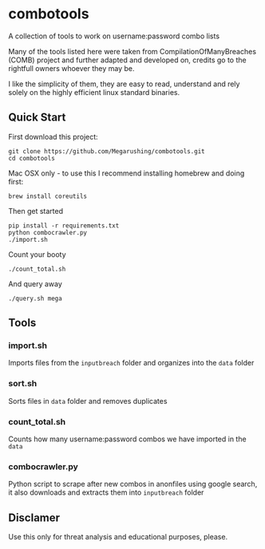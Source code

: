 # combotools
A collection of tools to work on username:password combo lists

Many of the tools listed here were taken from CompilationOfManyBreaches (COMB) project and further adapted and developed on, credits go to the rightfull owners whoever they may be.

I like the simplicity of them, they are easy to read, understand and rely solely on the highly efficient linux standard binaries.
   
## Quick Start
First download this project:
   ```
   git clone https://github.com/Megarushing/combotools.git
   cd combotools
   ```
Mac OSX only - to use this I recommend installing homebrew and doing first:
   ```
   brew install coreutils
   ```
Then get started
   ```
   pip install -r requirements.txt
   python combocrawler.py
   ./import.sh
   ```
Count your booty
   ```
   ./count_total.sh
   ```
And query away
   ```
   ./query.sh mega
   ```
   
## Tools
### import.sh
Imports files from the `inputbreach` folder and organizes into the `data` folder
### sort.sh
Sorts files in `data` folder and removes duplicates
### count_total.sh
Counts how many username:password combos we have imported in the `data`
### combocrawler.py
Python script to scrape after new combos in anonfiles using google search, it also downloads and extracts them into `inputbreach` folder

## Disclamer
Use this only for threat analysis and educational purposes, please.
